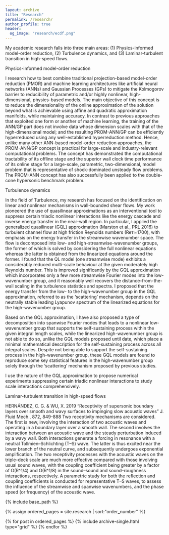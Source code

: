 ```yaml
---
layout: archive
title: "Research"
permalink: /research/
author_profile: true
header:
  og_image: "research/ecdf.png"
---
```


My academic research falls into three main areas: (1) Physics-informed model-order reduction, (2) Turbulence dynamics, and (3) Laminar-turbulent transition
in high-speed flows.

Physics-informed model-order reduction

I research how to best combine traditional projection-based model-order reduction (PMOR) and machine learning architectures like artificial neural networks
 (ANNs) and Gaussian Processes (GPs) to mitigate the Kolmogorov barrier to reducibility of parametric and/or highly nonlinear, high-dimensional, 
physics-based models. The main objective of this concept is to reduce the dimensionality of the online approximation of the solution beyond what is 
achievable using affine and quadratic approximation manifolds, while maintaining accuracy. In contrast to previous approaches that exploited one form or 
another of machine learning, the training of the ANN/GP part does not involve data whose dimension scales with that of the high-dimensional model; and the 
resulting PROM-ANN/GP can be efficiently hyperreduced using any well-established hyperreduction method. Hence, unlike many other ANN-based model-order 
reduction approaches, the PROM-ANN/GP concept is practical for large-scale and industry-relevant computational problems. The concept has demonstrated
 the computational tractability of its offline stage and the superior wall clock time performance of its online stage for a large-scale, parametric, 
two-dimensional, model problem that is representative of shock-dominated unsteady flow problems. The PROM-ANN concept has also successfully been applied 
to the double-cone hypersonic benchmark problem.

Turbulence dynamics

In the field of Turbulence, my research has focused on the identification on linear and nonlinear mechanisms in wall-bounded shear flows. My work pioneered
the use of quasilinear approximations as an interventional tool to suppress certain triadic nonlinear interactions like the energy cascade and inverse energy 
transfer in the near-wall region. In particular, I applied the generalized quasilinear (GQL) approximation (Marston et al., PRL 2016) to turbulent channel 
flow at high friction Reynolds numbers (Reτ≃1700), with emphasis on the energy transfer in the streamwise wavenumber space. The flow is decomposed into low- 
and high-streamwise-wavenumber groups, the former of which is solved by considering the full nonlinear equations whereas the latter is obtained from the 
linearized equations around the former. I found that the QL model (one streamwise mode) exhibits a considerably reduced multi-scale behaviour at the given 
moderately high Reynolds number. This is improved significantly by the GQL approximation which incorporates only a few more streamwise Fourier modes into 
the low-wavenumber group, and it reasonably well recovers the distance-from-the-wall scaling in the turbulence statistics and spectra. I proposed that the 
energy transfer from the low- to the high-wavenumber group in the GQL approximation, referred to as the ‘scattering’ mechanism, depends on the neutrally 
stable leading Lyapunov spectrum of the linearized equations for the high-wavenumber group.

Based on the GQL approximation, I have also proposed a type of decomposition into spanwise Fourier modes that leads to a nonlinear low-wavenumber group 
that supports the self-sustaining process within the given integral length scales, while the linearized high-wavenumber group is not able to do so, unlike 
the GQL models proposed until date, which place a minimal mathematical description for the self-sustaining process across all integral scales. Despite not 
being able to support the self-sustaining process in the high-wavenumber group, these GQL models are found to reproduce some key statistical features in 
the high-wavenumber group solely through the ‘scattering’ mechanism proposed by previous studies. 

I use the nature of the GQL approximation to propose numerical experiments suppressing certain triadic nonlinear interactions to study scale interactions 
comprehensively.


Laminar-turbulent transition in high-speed flows

HERNÁNDEZ, C. G. & WU, X. 2019 “Receptivity of supersonic boundary layers over smooth and wavy surfaces to impinging slow acoustic waves” J. Fluid Mech., 872, 849-888
Two receptivity mechanisms are considered. The first is new, involving the interaction of two acoustic waves and operating in a boundary layer over a smooth wall. The second involves the interaction between an acoustic wave and the steady perturbation induced by a wavy wall. Both interactions generate a forcing in resonance with a neutral Tollmien–Schlichting (T–S) wave. The latter is thus excited near the lower branch of the neutral curve, and subsequently undergoes exponential amplification. The two receptivity processes with the acoustic waves on the triple-deck scale are much more effective compared with those involving usual sound waves, with the coupling coefficient being greater by a factor of O(R^1/4) and O(R^1/8) in the sound–sound and sound–roughness interactions, respectively. A parametric study for both the reflection and coupling coefficients is conducted for representative T–S waves, to assess the influence of the streamwise and spanwise wavenumbers, and the phase speed (or frequency) of the acoustic wave.







<nbsp>

{% include base_path %}

{% assign ordered_pages = site.research | sort:"order_number" %}

{% for post in ordered_pages %}
  {% include archive-single.html type="grid" %}
{% endfor %}
